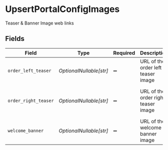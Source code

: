 # UpsertPortalConfigImages

Teaser & Banner Image web links


## Fields

| Field                                                                                                                  | Type                                                                                                                   | Required                                                                                                               | Description                                                                                                            | Example                                                                                                                |
| ---------------------------------------------------------------------------------------------------------------------- | ---------------------------------------------------------------------------------------------------------------------- | ---------------------------------------------------------------------------------------------------------------------- | ---------------------------------------------------------------------------------------------------------------------- | ---------------------------------------------------------------------------------------------------------------------- |
| `order_left_teaser`                                                                                                    | *OptionalNullable[str]*                                                                                                | :heavy_minus_sign:                                                                                                     | URL of the order left teaser image                                                                                     | https://epilot-bucket.s3.eu-central-1.amazonaws.com/12344/6538fddb-f0e9-4f0f-af51-6e57891ff20a/order-left-teaser.jpeg  |
| `order_right_teaser`                                                                                                   | *OptionalNullable[str]*                                                                                                | :heavy_minus_sign:                                                                                                     | URL of the order right teaser image                                                                                    | https://epilot-bucket.s3.eu-central-1.amazonaws.com/12344/6538fddb-f0e9-4f0f-af51-6e57891ff20a/order-right-teaser.jpeg |
| `welcome_banner`                                                                                                       | *OptionalNullable[str]*                                                                                                | :heavy_minus_sign:                                                                                                     | URL of the welcome banner image                                                                                        | https://epilot-bucket.s3.eu-central-1.amazonaws.com/12344/6538fddb-f0e9-4f0f-af51-6e57891ff20a/welcome-banner.jpeg     |
